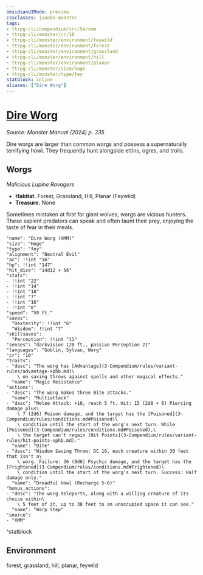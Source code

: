 ```yaml
---
obsidianUIMode: preview
cssclasses: json5e-monster
tags:
- ttrpg-cli/compendium/src/5e/xmm
- ttrpg-cli/monster/cr/10
- ttrpg-cli/monster/environment/feywild
- ttrpg-cli/monster/environment/forest
- ttrpg-cli/monster/environment/grassland
- ttrpg-cli/monster/environment/hill
- ttrpg-cli/monster/environment/planar
- ttrpg-cli/monster/size/huge
- ttrpg-cli/monster/type/fey
statblock: inline
aliases: ["Dire Worg"]
---
```

# [Dire Worg](3-Compendium\bestiary\fey/dire-worg-xmm.md)
*Source: Monster Manual (2024) p. 335*  

Dire worgs are larger than common worgs and possess a supernaturally terrifying howl. They frequently hunt alongside ettins, ogres, and trolls.

## Worgs

*Malicious Lupine Ravagers*

- **Habitat.** Forest, Grassland, Hill, Planar (Feywild)  
- **Treasure.** None  

Sometimes mistaken at first for giant wolves, worgs are vicious hunters. These sapient predators can speak and often taunt their prey, enjoying the taste of fear in their meals.

```statblock
"name": "Dire Worg (XMM)"
"size": "Huge"
"type": "fey"
"alignment": "Neutral Evil"
"ac": !!int "16"
"hp": !!int "147"
"hit_dice": "14d12 + 56"
"stats":
- !!int "22"
- !!int "14"
- !!int "18"
- !!int "7"
- !!int "16"
- !!int "8"
"speed": "50 ft."
"saves":
  "Dexterity": !!int "6"
  "Wisdom": !!int "7"
"skillsaves":
  "Perception": !!int "11"
"senses": "darkvision 120 ft., passive Perception 21"
"languages": "Goblin, Sylvan, Worg"
"cr": "10"
"traits":
- "desc": "The worg has [Advantage](3-Compendium/rules/variant-rules/advantage-xphb.md)\
    \ on saving throws against spells and other magical effects."
  "name": "Magic Resistance"
"actions":
- "desc": "The worg makes three Bite attacks."
  "name": "Multiattack"
- "desc": "Melee Attack: +10, reach 5 ft. Hit: 15 (2d8 + 6) Piercing damage plus\
    \ 7 (2d6) Poison damage, and the target has the [Poisoned](3-Compendium/rules/conditions.md#Poisoned)\
    \ condition until the start of the worg's next turn. While [Poisoned](3-Compendium/rules/conditions.md#Poisoned),\
    \ the target can't regain [Hit Points](3-Compendium/rules/variant-rules/hit-points-xphb.md)."
  "name": "Bite"
- "desc": "Wisdom Saving Throw: DC 16, each creature within 30 feet that isn't a\
    \ worg. Failure: 36 (8d8) Psychic damage, and the target has the [Frightened](3-Compendium/rules/conditions.md#Frightened)\
    \ condition until the start of the worg's next turn. Success: Half damage only."
  "name": "Dreadful Howl (Recharge 5-6)"
"bonus_actions":
- "desc": "The worg teleports, along with a willing creature of its choice within\
    \ 5 feet of it, up to 30 feet to an unoccupied space it can see."
  "name": "Warp Step"
"source":
- "XMM"
```
^statblock

## Environment

forest, grassland, hill, planar, feywild